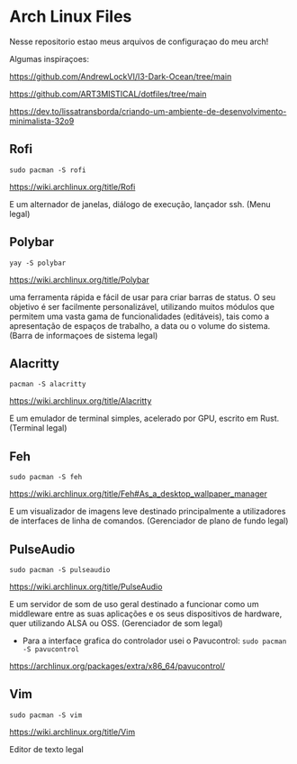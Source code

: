 # Arch Linux Files

Nesse repositorio estao meus arquivos de configuraçao do meu arch!

Algumas inspiraçoes:

https://github.com/AndrewLockVI/I3-Dark-Ocean/tree/main

https://github.com/ART3MISTICAL/dotfiles/tree/main

https://dev.to/lissatransborda/criando-um-ambiente-de-desenvolvimento-minimalista-32o9

## Rofi
`sudo pacman -S rofi`

https://wiki.archlinux.org/title/Rofi

E um alternador de janelas, diálogo de execução, lançador ssh. (Menu legal)

## Polybar
`yay -S polybar`

https://wiki.archlinux.org/title/Polybar

uma ferramenta rápida e fácil de usar para criar barras de status. O seu 
objetivo é ser facilmente personalizável, utilizando muitos módulos que 
permitem uma vasta gama de funcionalidades (editáveis), tais como a 
apresentação de espaços de trabalho, a data ou o volume do sistema. 
(Barra de informaçoes de sistema legal)

## Alacritty
`pacman -S alacritty`

https://wiki.archlinux.org/title/Alacritty

E um emulador de terminal simples, acelerado por GPU, escrito em Rust.
(Terminal legal)

## Feh
`sudo pacman -S feh`

https://wiki.archlinux.org/title/Feh#As_a_desktop_wallpaper_manager

E um visualizador de imagens leve destinado principalmente a utilizadores 
de interfaces de linha de comandos. (Gerenciador de plano de fundo legal)

## PulseAudio
`sudo pacman -S pulseaudio`

https://wiki.archlinux.org/title/PulseAudio

E um servidor de som de uso geral destinado a funcionar como um middleware 
entre as suas aplicações e os seus dispositivos de hardware, quer utilizando 
ALSA ou OSS. (Gerenciador de som legal)

- Para a interface grafica do controlador usei o Pavucontrol:
`sudo pacman -S pavucontrol`

https://archlinux.org/packages/extra/x86_64/pavucontrol/

## Vim
`sudo pacman -S vim`

https://wiki.archlinux.org/title/Vim

Editor de texto legal
